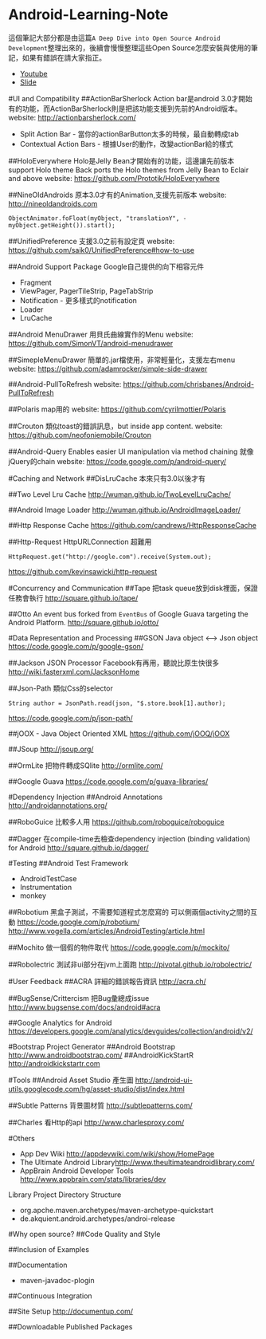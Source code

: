 Android-Learning-Note
=====================

這個筆記大部分都是由這篇`A Deep Dive into Open Source Android Development`整理出來的，後續會慢慢整理這些Open Source怎麼安裝與使用的筆記，如果有錯誤在請大家指正。
* [Youtube]
* [Slide]

[Youtube]: http://www.youtube.com/watch?v=gwB8xkTckKc&hd=1http://taybenlor.com/2013/05/21/designing-for-ios.html
[Slide]: http://www.slideshare.net/wuman/a-deep-dive-into-open-source-android-development


#UI and Compatibility
##ActionBarSherlock
Action bar是android 3.0才開始有的功能，而ActionBarSherlock則是把該功能支援到先前的Android版本。
website: <http://actionbarsherlock.com/>
* Split Action Bar - 當你的actionBarButton太多的時候，最自動轉成tab
* Contextual Action Bars - 根據User的動作，改變actionBar給的樣式

##HoloEverywhere
Holo是Jelly Bean才開始有的功能，這邊讓先前版本support Holo theme
Back ports the Holo themes from Jelly Bean to Eclair and above
website: <https://github.com/Prototik/HoloEverywhere>

##NineOldAndroids
原本3.0才有的Animation,支援先前版本
website: <http://nineoldandroids.com>

    ObjectAnimator.foFloat(myObject, "translationY", -myObject.getHeight()).start();

##UnifiedPreference
支援3.0之前有設定頁
website: <https://github.com/saik0/UnifiedPreference#how-to-use>

##Android Support Package
Google自己提供的向下相容元件

* Fragment
* ViewPager, PagerTileStrip, PageTabStrip
* Notification - 更多樣式的notification
* Loader
* LruCache

##Android MenuDrawer
用貝氏曲線實作的Menu
website: <https://github.com/SimonVT/android-menudrawer>

##SimepleMenuDrawer
簡單的.jar檔使用，非常輕量化，支援左右menu
website: <https://github.com/adamrocker/simple-side-drawer>

##Android-PullToRefresh
website: <https://github.com/chrisbanes/Android-PullToRefresh>

##Polaris
map用的
website: <https://github.com/cyrilmottier/Polaris>

##Crouton
類似toast的錯誤訊息，but inside app content.
website: <https://github.com/neofoniemobile/Crouton>

##Android-Query
Enables easier UI manipulation via method chaining
就像jQuery的chain
website: <https://code.google.com/p/android-query/>

#Caching and Network
##DisLruCache
本來只有3.0以後才有

##Two Level Lru Cache
<http://wuman.github.io/TwoLevelLruCache/>

##Android Image Loader
<http://wuman.github.io/AndroidImageLoader/>

##Http Response Cache
<https://github.com/candrews/HttpResponseCache>

##Http-Request
HttpURLConnection 超難用

    HttpRequest.get("http://google.com").receive(System.out);

<https://github.com/kevinsawicki/http-request>


#Concurrency and Communication
##Tape
把task queue放到disk裡面，保證任務會執行
<http://square.github.io/tape/>

##Otto
An event bus forked from `EventBus` of Google Guava targeting the Android Platform.
<http://square.github.io/otto/>


#Data Representation and Processing
##GSON
Java object <--> Json object
<https://code.google.com/p/google-gson/>

##Jackson JSON Processor
Facebook有再用，聽說比原生快很多
<http://wiki.fasterxml.com/JacksonHome>

##Json-Path
類似Css的selector

    String author = JsonPath.read(json, "$.store.book[1].author);
<https://code.google.com/p/json-path/>

##jOOX - Java Object Oriented XML
<https://github.com/jOOQ/jOOX>

##JSoup
<http://jsoup.org/>

##OrmLite
把物件轉成SQlite
<http://ormlite.com/>

##Google Guava
<https://code.google.com/p/guava-libraries/>


#Dependency Injection
##Android Annotations
<http://androidannotations.org/>

##RoboGuice
比較多人用
<https://github.com/roboguice/roboguice>

##Dagger
在compile-time去檢查dependency injection (binding validation) for Android
<http://square.github.io/dagger/>


#Testing
##Android Test Framework
* AndroidTestCase
* Instrumentation
* monkey

##Robotium
黑盒子測試，不需要知道程式怎麼寫的
可以側兩個activity之間的互動
<https://code.google.com/p/robotium/>
<http://www.vogella.com/articles/AndroidTesting/article.html>

##Mochito
做一個假的物件取代
<https://code.google.com/p/mockito/>

##Robolectric
測試非ui部分在jvm上面跑
<http://pivotal.github.io/robolectric/>

#User Feedback
##ACRA
詳細的錯誤報告資訊
<http://acra.ch/>

##BugSense/Crittercism
把Bug彙總成issue
<http://www.bugsense.com/docs/android#acra>

##Google Analytics for Android
<https://developers.google.com/analytics/devguides/collection/android/v2/>

#Bootstrap Project Generator
##Android Bootstrap
<http://www.androidbootstrap.com/>
##AndroidKickStartR
<http://androidkickstartr.com>


#Tools
##Android Asset Studio
產生圖
<http://android-ui-utils.googlecode.com/hg/asset-studio/dist/index.html>

##Subtle Patterns
背景圖材質
<http://subtlepatterns.com/>

##Charles
看Http的api
<http://www.charlesproxy.com/>

#Others
* App Dev Wiki <http://appdevwiki.com/wiki/show/HomePage>
* The Ultimate Android Library<http://www.theultimateandroidlibrary.com/>
* AppBrain Android Developer Tools <http://www.appbrain.com/stats/libraries/dev>

Library Project Directory Structure

* org.apche.maven.archetypes/maven-archetype-quickstart
* de.akquient.android.archetypes/androi-release


#Why open source?
##Code Quality and Style

##Inclusion of Examples

##Documentation
* maven-javadoc-plogin

##Continuous Integration

##Site Setup
<http://documentup.com/>

##Downloadable Published Packages